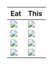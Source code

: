 | Eat | This |
| --|--|
| <img src="https://github.com/afomins/main/blob/master/data/looprider.gif"> | <img src="https://github.com/afomins/main/blob/master/data/yamg.gif"> |
| <img src="https://github.com/afomins/main/blob/master/data/pd3d.gif"> | <img src="https://github.com/afomins/main/blob/master/data/terrain.gif"> |
| <img src="https://github.com/afomins/main/blob/master/data/planet.gif"> | <img src="https://github.com/afomins/main/blob/master/data/opengl-demo.gif"> |
| <img src="https://github.com/afomins/main/blob/master/data/hex-snake.gif"> | <img src="https://github.com/afomins/main/blob/master/data/novus.gif"> |
